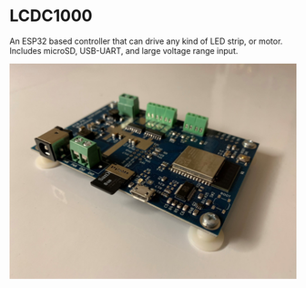 # LCDC1000
An ESP32 based controller that can drive any kind of LED strip, or motor. Includes microSD, USB-UART, and large voltage range input.

![alt text](https://github.com/wmeckman/LCDC1000/blob/master/LCDC1000_title.jpeg)


